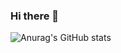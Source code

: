 

### Hi there 👋

![Anurag's GitHub stats](https://github-readme-stats.vercel.app/api?username=lsuminl115&show_icons=true&theme=radical)






















<!--
**lsuminl115/lsuminl115** is a ✨ _special_ ✨ repository because its `README.md` (this file) appears on your GitHub profile.

Here are some ideas to get you started:

- 🔭 I’m currently working on ...
- 🌱 I’m currently learning ...
- 👯 I’m looking to collaborate on ...
- 🤔 I’m looking for help with ...
- 💬 Ask me about ...
- 📫 How to reach me: ...
- 😄 Pronouns: ...
- ⚡ Fun fact: ...
-->
